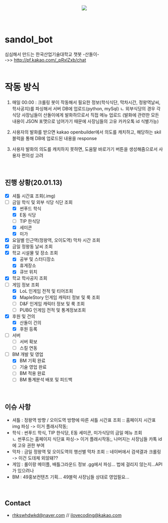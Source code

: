 <h1 align="center">
  <img src = "https://github.com/KGJsGit/sandol_bot/blob/master/%EC%82%B0%EB%8F%8C%EC%9D%B4jpeg.jpg?raw=true"><br/>
</h1>
<br/>

 # sandol_bot
심심해서 만드는 한국산업기술대학교 챗봇 -산돌이- <br/>
->> http://pf.kakao.com/_pRxlZxb/chat
<br/>
<br/>

# 작동 방식
1. 매일 00:00 : 크롤링 봇이 작동해서 필요한 정보(학식식단, 막차시간, 정왕역날씨, 학사공지)를 파싱해서 서버 DB에 업로드(python, mySql)
ㄴ 외부식당의 경우 각 식당 사장님들이 산돌이에게 발화하므로서 직접 메뉴 업로드
(발화에 관련한 모든 내용이 JSON 포맷으로 넘어가기 때문에 사장님들의 고유 카카오톡 id 식별가능)

2. 사용자의 발화를 받으면 kakao openbuilder에서 의도를 캐치하고, 해당하는 skil 블럭을 통해 DB에 업로드된 내용을 response

3. 사용자 발화의 의도를 캐치하지 못하면, 도움말 바로가기 버튼을 생성해줌으로서 사용자 편의성 고려
<br/>


## 진행 상황(20.01.13)
- [x] 셔틀 시간표 조회(.img)
- [ ] 금일 학식 및 외부 식당 식단 조회
    - [x] 썬푸드 학식
    - [x] E동 식당
    - [ ] TIP 한식당
    - [x] 세미콘
    - [x] 미가
- [x] 요일별 인근역(정왕역, 오이도역) 막차 시간 조회
- [x] 금일 정왕동 날씨 조회
- [x] 학교 시설물 및 장소 조회
    - [x] 공부 및 스터디장소
    - [x] 휴게장소
    - [x] 큐브 위치
- [x] 학교 학사공지 조회
- [ ] 게임 정보 조회
    - [x] LoL 인게임 전적 및 티어조회
    - [x] MapleStory 인게임 캐릭터 정보 및 룩 조회
    - [ ] D&F 인게임 캐릭터 정보 및 룩 조회
    - [ ] PUBG 인게임 전적 및 통계정보조회
- [x] 후원 및 건의
    - [x] 산돌이 건의
    - [x] 후원 등록
- [ ] 서버
    - [ ] 서버 확보
    - [ ] 스킬 연동
- [ ] BM 개발 및 영업
    - [x] BM 기획 완료
    - [ ] 기술 영업 완료
    - [ ] BM 적용 완료
    - [ ] BM 통계분석 배포 및 피드백
<br/>

## 이슈 사항
- 셔틀 : 정왕역 방향 / 오이도역 방향에 따른 셔틀 시간표 조회 :: 홈페이지 시간표 img 파싱 -> 이거 플래시작동;
- 학식 : 썬푸드 학식, TIP 한식당, E동 세미콘, 미가식당의 금일 메뉴 조회<br>
    ㄴ 썬푸드는 홈페이지 식단표 파싱-> 이거 플래시작동;, 나머지는 사장님들 카톡 id에 고유 권한 부여
- 막차 : 금일 정왕역 및 오이도역의 행선별 막차 조회 :: 네이버에서 검색결과 크롤링 -> 이건 도데체 외않돼??
- 게임 : 롤이랑 메이플, 배틀그라운드 정보 .gg에서 파싱... 법에 걸리지 않는지...API가 있으려나
- BM : 49홍보컨텐츠 기획... 49블럭 사장님들 상대로 영업필요... 
<br/>

## Contact
- rhkswhdwkd@naver.com // ilovecoding@kakao.com
